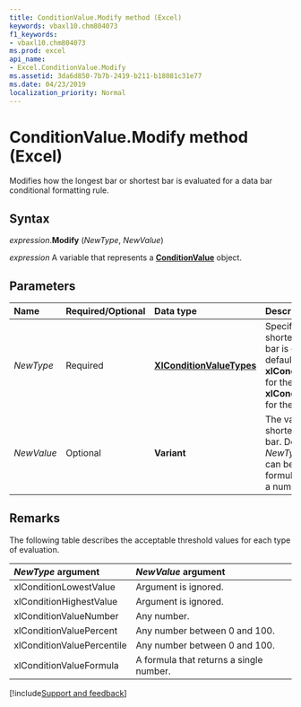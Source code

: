 ```yaml
---
title: ConditionValue.Modify method (Excel)
keywords: vbaxl10.chm804073
f1_keywords:
- vbaxl10.chm804073
ms.prod: excel
api_name:
- Excel.ConditionValue.Modify
ms.assetid: 3da6d850-7b7b-2419-b211-b18081c31e77
ms.date: 04/23/2019
localization_priority: Normal
---
```



# ConditionValue.Modify method (Excel)

Modifies how the longest bar or shortest bar is evaluated for a data bar conditional formatting rule. 


## Syntax

_expression_.**Modify** (_NewType_, _NewValue_)

_expression_ A variable that represents a **[ConditionValue](Excel.ConditionValue.md)** object.


## Parameters

|Name|Required/Optional|Data type|Description|
|:-----|:-----|:-----|:-----|
| _NewType_|Required| **[XlConditionValueTypes](Excel.XlConditionValueTypes.md)**|Specifies how the shortest bar or longest bar is evaluated. The default value is **xlConditionLowestValue** for the shortest bar and **xlConditionHighestValue** for the longest bar.|
| _NewValue_|Optional| **Variant**|The value assigned to the shortest or longest data bar. Depending on the _NewType_ argument, this can be a number or a formula that evaluates to a number.|

## Remarks

The following table describes the acceptable threshold values for each type of evaluation.

|_NewType_ argument|_NewValue_ argument|
|:-----|:-----|
|xlConditionLowestValue|Argument is ignored.|
|xlConditionHighestValue|Argument is ignored.|
|xlConditionValueNumber|Any number.|
|xlConditionValuePercent|Any number between 0 and 100. |
|xlConditionValuePercentile|Any number between 0 and 100.|
|xlConditionValueFormula|A formula that returns a single number.|



[!include[Support and feedback](~/includes/feedback-boilerplate.md)]